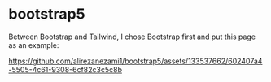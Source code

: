 # bootstrap5
Between Bootstrap and Tailwind, I chose Bootstrap first and put this page as an example:






https://github.com/alirezanezami1/bootstrap5/assets/133537662/602407a4-5505-4c61-9308-6cf82c3c5c8b





